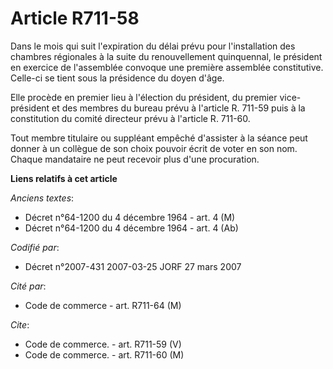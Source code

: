 # Article R711-58

Dans le mois qui suit l'expiration du délai prévu pour l'installation des chambres régionales à la suite du renouvellement
quinquennal, le président en exercice de l'assemblée convoque une première assemblée constitutive. Celle-ci se tient sous la
présidence du doyen d'âge.

Elle procède en premier lieu à l'élection du président, du premier vice-président et des membres du bureau prévu à l'article
R. 711-59 puis à la constitution du comité directeur prévu à l'article R. 711-60.

Tout membre titulaire ou suppléant empêché d'assister à la séance peut donner à un collègue de son choix pouvoir écrit de
voter en son nom. Chaque mandataire ne peut recevoir plus d'une procuration.

**Liens relatifs à cet article**

_Anciens textes_:

  - Décret n°64-1200 du 4 décembre 1964 - art. 4 (M)
  - Décret n°64-1200 du 4 décembre 1964 - art. 4 (Ab)

_Codifié par_:

  - Décret n°2007-431 2007-03-25 JORF 27 mars 2007

_Cité par_:

  - Code de commerce - art. R711-64 (M)

_Cite_:

  - Code de commerce. - art. R711-59 (V)
  - Code de commerce. - art. R711-60 (M)
